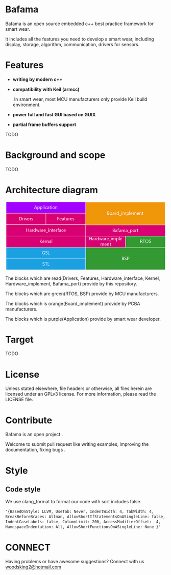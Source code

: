 # Bafama


Bafama is an open source embedded c++ best practice framework for smart wear.

It includes all the features you need to develop a smart wear, including display, storage, algorithm, communication, drivers for sensors.

# Features

- **writing by modern c++**


- **compatibility with Keil (armcc)**

  ​	In smart wear, most MCU manufacturers only provide Keil build environment.

- **power full and fast GUI based on GUIX**

- **partial frame buffers support**

TODO

# Background and scope

TODO

# Architecture diagram

![block_design](documents/block_design.png)

The blocks which are read(Drivers, Features, Hardware_interface, Kernel, Hardware_implement, Bafama_port)  provide by this repository.

The blocks which are green(RTOS, BSP) provide by MCU manufacturers.

The blocks which is orange(Board_implement) provide by PCBA manufacturers.

The blocks which is purple(Application) provide by smart wear developer.

# Target

TODO

# License

Unless stated elsewhere, file headers or otherwise, all files herein are licensed under an GPLv3 license. For more information, please read the LICENSE file.

# Contribute

Bafama is an open project .

Welcome to submit pull request like writing examples, improving the documentation, fixing bugs .

# Style

## Code style

We use clang_format to format our code with sort includes false.

```
"{BasedOnStyle: LLVM, UseTab: Never, IndentWidth: 4, TabWidth: 4, BreakBeforeBraces: Allman, AllowShortIfStatementsOnASingleLine: false, IndentCaseLabels: false, ColumnLimit: 200, AccessModifierOffset: -4, NamespaceIndentation: All, AllowShortFunctionsOnASingleLine: None }"
```

# CONNECT


Having problems or have awesome suggestions? Connect with us [woodsking2@hotmail.com](mailto:woodsking2@hotmail.com)